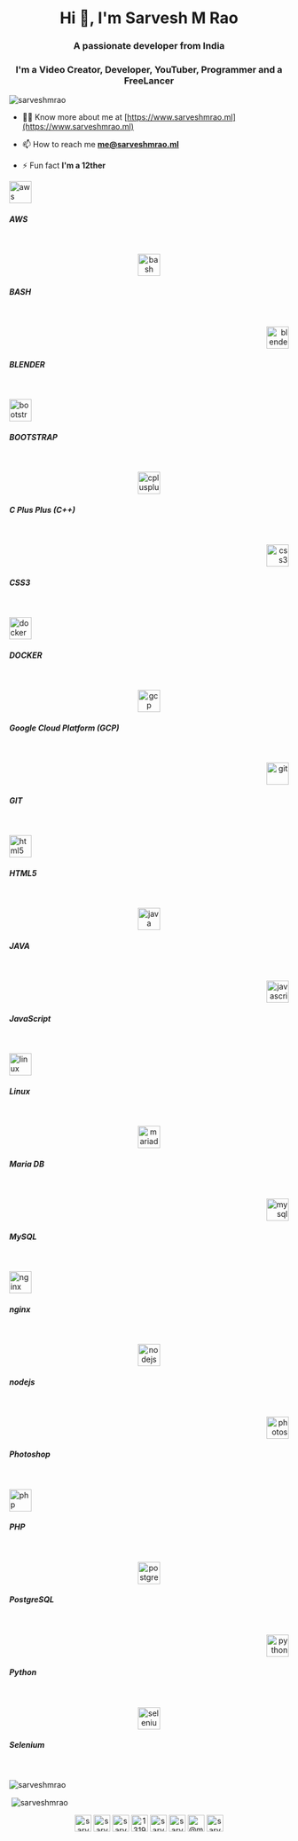 <h1 align="center">Hi 👋, I'm Sarvesh M Rao</h1>
<h3 align="center">A passionate developer from India</h3>
<h3 align="center">I'm a Video Creator, Developer, YouTuber, Programmer and a FreeLancer</h3>
<p align="left"> <img src="https://komarev.com/ghpvc/?username=sarveshmrao" alt="sarveshmrao" /> </p>

- 👨‍💻 Know more about me at [https://www.sarveshmrao.ml](https://www.sarveshmrao.ml)

- 📫 How to reach me **me@sarveshmrao.ml**

- ⚡ Fun fact **I'm a 12ther**

<p align="left"><img src="https://devicons.github.io/devicon/devicon.git/icons/amazonwebservices/amazonwebservices-original-wordmark.svg" alt="aws" width="40" height="40"/><h5>AWS</h5><br></p>
<p align="center"><img src="https://www.vectorlogo.zone/logos/gnu_bash/gnu_bash-icon.svg" alt="bash" width="40" height="40"/><h5>BASH</h5><br></p>
<p align="right"><img src="https://download.blender.org/branding/community/blender_community_badge_white.svg" alt="blender" width="40" height="40"/><h5>BLENDER</h5><br></p>
<p align="left"><img src="https://devicons.github.io/devicon/devicon.git/icons/bootstrap/bootstrap-plain.svg" alt="bootstrap" width="40" height="40"/><h5>BOOTSTRAP</h5><br></p>
<p align="center"><img src="https://devicons.github.io/devicon/devicon.git/icons/cplusplus/cplusplus-original.svg" alt="cplusplus" width="40" height="40"/><h5>C Plus Plus (C++)</h5><br></p>
<p align="right"><img src="https://devicons.github.io/devicon/devicon.git/icons/css3/css3-original-wordmark.svg" alt="css3" width="40" height="40"/><h5>CSS3</h5><br></p>
<p align="left"><img src="https://devicons.github.io/devicon/devicon.git/icons/docker/docker-original-wordmark.svg" alt="docker" width="40" height="40"/><h5>DOCKER</h5><br></p>
<p align="center"><img src="https://www.vectorlogo.zone/logos/google_cloud/google_cloud-icon.svg" alt="gcp" width="40" height="40"/><h5>Google Cloud Platform (GCP)</h5><br></p>
<p align="right"><img src="https://www.vectorlogo.zone/logos/git-scm/git-scm-icon.svg" alt="git" width="40" height="40"/><h5>GIT</h5><br></p>
<p align="left"><img src="https://devicons.github.io/devicon/devicon.git/icons/html5/html5-original-wordmark.svg" alt="html5" width="40" height="40"/><h5>HTML5</h5><br></p>
<p align="center"><img src="https://devicons.github.io/devicon/devicon.git/icons/java/java-original-wordmark.svg" alt="java" width="40" height="40"/><h5>JAVA</h5><br></p>
<p align="right"><img src="https://devicons.github.io/devicon/devicon.git/icons/javascript/javascript-original.svg" alt="javascript" width="40" height="40"/><h5>JavaScript</h5><br></p>
<p align="left"><img src="https://devicons.github.io/devicon/devicon.git/icons/linux/linux-original.svg" alt="linux" width="40" height="40"/><h5>Linux</h5><br></p>
<p align="center"><img src="https://www.vectorlogo.zone/logos/mariadb/mariadb-icon.svg" alt="mariadb" width="40" height="40"/><h5>Maria DB</h5><br></p>
<p align="right"><img src="https://devicons.github.io/devicon/devicon.git/icons/mysql/mysql-original-wordmark.svg" alt="mysql" width="40" height="40"/><h5>MySQL</h5><br></p>
<p align="left"><img src="https://devicons.github.io/devicon/devicon.git/icons/nginx/nginx-original.svg" alt="nginx" width="40" height="40"/><h5>nginx</h5><br></p>
<p align="center"><img src="https://devicons.github.io/devicon/devicon.git/icons/nodejs/nodejs-original-wordmark.svg" alt="nodejs" width="40" height="40"/><h5>nodejs</h5><br></p>
<p align="right"><img src="https://devicons.github.io/devicon/devicon.git/icons/photoshop/photoshop-plain.svg" alt="photoshop" width="40" height="40"/><h5>Photoshop</h5><br></p>
<p align="left"><img src="https://devicons.github.io/devicon/devicon.git/icons/php/php-original.svg" alt="php" width="40" height="40"/><h5>PHP</h5><br></p>
<p align="center"><img src="https://devicons.github.io/devicon/devicon.git/icons/postgresql/postgresql-original-wordmark.svg" alt="postgresql" width="40" height="40"/><h5>PostgreSQL</h5><br></p>
<p align="right"><img src="https://devicons.github.io/devicon/devicon.git/icons/python/python-original.svg" alt="python" width="40" height="40"/><h5>Python</h5><br></p>
<p align="center"><img src="https://raw.githubusercontent.com/detain/svg-logos/780f25886640cef088af994181646db2f6b1a3f8/svg/selenium-logo.svg" alt="selenium" width="40" height="40"/><h5>Selenium</h5><br></p>

<p><img align="center" src="https://github-readme-stats.vercel.app/api/top-langs/?username=sarveshmrao&layout=compact" alt="sarveshmrao" /></p>

<p>&nbsp;<img align="center" src="https://github-readme-stats.vercel.app/api?username=sarveshmrao&show_icons=true" alt="sarveshmrao" /></p>

<p align="center">
<a href="https://codepen.io/sarveshmrao" target="blank"><img align="center" src="https://cdn.jsdelivr.net/npm/simple-icons@3.0.1/icons/codepen.svg" alt="sarveshmrao" height="30" width="30" /></a>
<a href="https://twitter.com/sarveshmrao" target="blank"><img align="center" src="https://cdn.jsdelivr.net/npm/simple-icons@3.0.1/icons/twitter.svg" alt="sarveshmrao" height="30" width="30" /></a>
<a href="https://linkedin.com/in/sarveshmrao" target="blank"><img align="center" src="https://cdn.jsdelivr.net/npm/simple-icons@3.0.1/icons/linkedin.svg" alt="sarveshmrao" height="30" width="30" /></a>
<a href="https://stackoverflow.com/users/13193900" target="blank"><img align="center" src="https://cdn.jsdelivr.net/npm/simple-icons@3.0.1/icons/stackoverflow.svg" alt="13193900" height="30" width="30" /></a>
<a href="https://fb.com/sarvesh-mrao" target="blank"><img align="center" src="https://cdn.jsdelivr.net/npm/simple-icons@3.0.1/icons/facebook.svg" alt="sarvesh-mrao" height="30" width="30" /></a>
<a href="https://instagram.com/sarveshmrao" target="blank"><img align="center" src="https://cdn.jsdelivr.net/npm/simple-icons@3.0.1/icons/instagram.svg" alt="sarveshmrao" height="30" width="30" /></a>
<a href="https://medium.com/@mraosarvesh" target="blank"><img align="center" src="https://cdn.jsdelivr.net/npm/simple-icons@3.0.1/icons/medium.svg" alt="@mraosarvesh" height="30" width="30" /></a>
<a href="https://www.youtube.com/c/sarveshmrao" target="blank"><img align="center" src="https://cdn.jsdelivr.net/npm/simple-icons@3.0.1/icons/youtube.svg" alt="sarveshmrao" height="30" width="30" /></a>
</p>
